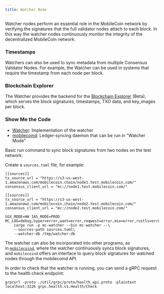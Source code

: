 ```yaml
---
title: Watcher Node
---
```

Watcher nodes perform an essential role in the MobileCoin network by verifying the signatures that the full validator nodes attach to each block. In this way the watcher nodes continuously monitor the integrity of the decentralized MobileCoin network.

### Timestamps

Watchers can also be used to sync metadata from multiple Consensus Validator Nodes. For example, the Watcher can be used
in systems that require the timestamp from each node per block.

### Blockchain Explorer

The Watcher provides the backend for the [Blockchain Explorer](https://block-explorer.0--0.net/) (Beta), which serves 
the block signatures, timestamps, TXO data, and key_images per block.

### Show Me the Code

* [Watcher](https://github.com/mobilecoinfoundation/mobilecoin/tree/master/watcher): Implementation of the watcher
* [mobilecoind](https://github.com/mobilecoinfoundation/mobilecoin/tree/master/mobilecoind): Ledger-syncing daemon that can be run in "Watcher Mode"

Basic run command to sync block signatures from two nodes on the test network:

Create a `sources.toml` file, for example:

```source-toml
[[sources]]
tx_source_url = "https://s3-us-west-1.amazonaws.com/mobilecoin.chain/node1.test.mobilecoin.com/"
consensus_client_url = "mc://node1.test.mobilecoin.com/"

[[sources]]
tx_source_url = "https://s3-us-west-1.amazonaws.com/mobilecoin.chain/node2.test.mobilecoin.com/"
consensus_client_url = "mc://node2.test.mobilecoin.com/"
```

```source-shell
SGX_MODE=HW IAS_MODE=PROD MC_LOG=debug,hyper=error,want=error,reqwest=error,mio=error,rustls=error\
    cargo run -p mc-watcher --bin mc-watcher --\
    --sources-path sources.toml\
    --watcher-db /tmp/watcher-db
```

The watcher can also be incorporated into other programs, as in [`mobilecoind`](https://github.com/mobilecoinfoundation/mobilecoin/blob/master/mobilecoind/README.md), where the watcher continuously syncs block signatures, and `mobilecoind` offers an interface to query block signatures for watched nodes through the mobilecoind API.

In order to check that the watcher is running, you can send a gRPC request to the health check endpoint:

```source-shell
grpcurl -proto ./util/grpc/proto/health_api.proto -plaintext localhost:3226 grpc.health.v1.Health/Check
```
